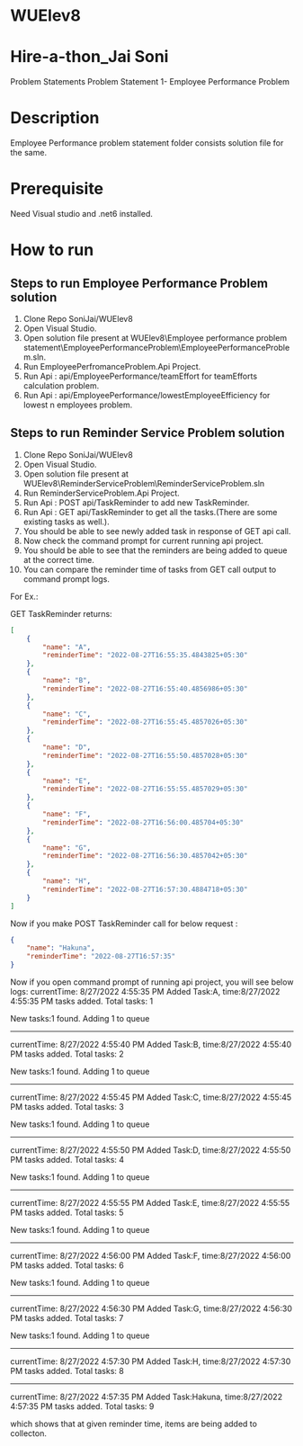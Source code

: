 # WUElev8

# Hire-a-thon_Jai Soni
Problem Statements
Problem Statement 1- Employee Performance Problem
# Description
Employee Performance problem statement folder consists solution file for the same.

# Prerequisite
Need Visual studio and .net6 installed.

# How to run
## Steps to run Employee Performance Problem solution

1. Clone Repo SoniJai/WUElev8
2. Open Visual Studio.
3. Open solution file present at WUElev8\Employee performance problem statement\EmployeePerformanceProblem\EmployeePerformanceProblem.sln.
4. Run EmployeePerfromanceProblem.Api Project.
5. Run Api : api/EmployeePerformance/teamEffort for teamEfforts calculation problem. 
6. Run Api : api/EmployeePerformance/lowestEmployeeEfficiency for lowest n employees problem.


## Steps to run Reminder Service Problem solution

1. Clone Repo SoniJai/WUElev8
2. Open Visual Studio.
3. Open solution file present at WUElev8\ReminderServiceProblem\ReminderServiceProblem.sln
4. Run ReminderServiceProblem.Api Project.
5. Run Api : POST api/TaskReminder to add new TaskReminder. 
6. Run Api : GET api/TaskReminder to get all the tasks.(There are some existing tasks as well.).
7. You should be able to see newly added task in response of GET api call.
8. Now check the command prompt for current running api project.
9. You should be able to see that the reminders are being added to queue at the correct time.
10. You can compare the reminder time of tasks from GET call output to command prompt logs.

For Ex.:

GET TaskReminder returns: 

```json
[
	{
		"name": "A",
		"reminderTime": "2022-08-27T16:55:35.4843825+05:30"
	},
	{
		"name": "B",
		"reminderTime": "2022-08-27T16:55:40.4856986+05:30"
	},
	{
		"name": "C",
		"reminderTime": "2022-08-27T16:55:45.4857026+05:30"
	},
	{
		"name": "D",
		"reminderTime": "2022-08-27T16:55:50.4857028+05:30"
	},
	{
		"name": "E",
		"reminderTime": "2022-08-27T16:55:55.4857029+05:30"
	},
	{
		"name": "F",
		"reminderTime": "2022-08-27T16:56:00.485704+05:30"
	},
	{
		"name": "G",
		"reminderTime": "2022-08-27T16:56:30.4857042+05:30"
	},
	{
		"name": "H",
		"reminderTime": "2022-08-27T16:57:30.4884718+05:30"
	}
]
```

Now if you make POST TaskReminder call for below request : 
```json
{
    "name": "Hakuna",
    "reminderTime": "2022-08-27T16:57:35"
}
```

Now if you open command prompt of running api project, you will see below logs: 
currentTime: 8/27/2022 4:55:35 PM
Added Task:A, time:8/27/2022 4:55:35 PM
tasks added. Total tasks: 1


New tasks:1 found. Adding 1 to queue


----------------------------------------------------------------


currentTime: 8/27/2022 4:55:40 PM
Added Task:B, time:8/27/2022 4:55:40 PM
tasks added. Total tasks: 2


New tasks:1 found. Adding 1 to queue


----------------------------------------------------------------


currentTime: 8/27/2022 4:55:45 PM
Added Task:C, time:8/27/2022 4:55:45 PM
tasks added. Total tasks: 3


New tasks:1 found. Adding 1 to queue


----------------------------------------------------------------


currentTime: 8/27/2022 4:55:50 PM
Added Task:D, time:8/27/2022 4:55:50 PM
tasks added. Total tasks: 4


New tasks:1 found. Adding 1 to queue


----------------------------------------------------------------


currentTime: 8/27/2022 4:55:55 PM
Added Task:E, time:8/27/2022 4:55:55 PM
tasks added. Total tasks: 5


New tasks:1 found. Adding 1 to queue


----------------------------------------------------------------


currentTime: 8/27/2022 4:56:00 PM
Added Task:F, time:8/27/2022 4:56:00 PM
tasks added. Total tasks: 6


New tasks:1 found. Adding 1 to queue


----------------------------------------------------------------


currentTime: 8/27/2022 4:56:30 PM
Added Task:G, time:8/27/2022 4:56:30 PM
tasks added. Total tasks: 7


New tasks:1 found. Adding 1 to queue


----------------------------------------------------------------


currentTime: 8/27/2022 4:57:30 PM
Added Task:H, time:8/27/2022 4:57:30 PM
tasks added. Total tasks: 8


----------------------------------------------------------------


currentTime: 8/27/2022 4:57:35 PM
Added Task:Hakuna, time:8/27/2022 4:57:35 PM
tasks added. Total tasks: 9


which shows that at given reminder time, items are being added to collecton.
